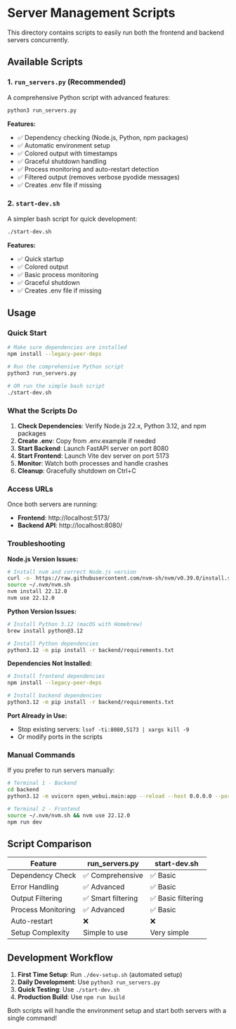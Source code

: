 # Server Management Scripts

This directory contains scripts to easily run both the frontend and backend servers concurrently.

## Available Scripts

### 1. `run_servers.py` (Recommended)
A comprehensive Python script with advanced features:

```bash
python3 run_servers.py
```

**Features:**
- ✅ Dependency checking (Node.js, Python, npm packages)
- ✅ Automatic environment setup
- ✅ Colored output with timestamps
- ✅ Graceful shutdown handling
- ✅ Process monitoring and auto-restart detection
- ✅ Filtered output (removes verbose pyodide messages)
- ✅ Creates .env file if missing

### 2. `start-dev.sh`
A simpler bash script for quick development:

```bash
./start-dev.sh
```

**Features:**
- ✅ Quick startup
- ✅ Colored output
- ✅ Basic process monitoring
- ✅ Graceful shutdown
- ✅ Creates .env file if missing

## Usage

### Quick Start
```bash
# Make sure dependencies are installed
npm install --legacy-peer-deps

# Run the comprehensive Python script
python3 run_servers.py

# OR run the simple bash script
./start-dev.sh
```

### What the Scripts Do

1. **Check Dependencies**: Verify Node.js 22.x, Python 3.12, and npm packages
2. **Create .env**: Copy from .env.example if needed
3. **Start Backend**: Launch FastAPI server on port 8080
4. **Start Frontend**: Launch Vite dev server on port 5173
5. **Monitor**: Watch both processes and handle crashes
6. **Cleanup**: Gracefully shutdown on Ctrl+C

### Access URLs

Once both servers are running:
- **Frontend**: http://localhost:5173/
- **Backend API**: http://localhost:8080/

### Troubleshooting

**Node.js Version Issues:**
```bash
# Install nvm and correct Node.js version
curl -o- https://raw.githubusercontent.com/nvm-sh/nvm/v0.39.0/install.sh | bash
source ~/.nvm/nvm.sh
nvm install 22.12.0
nvm use 22.12.0
```

**Python Version Issues:**
```bash
# Install Python 3.12 (macOS with Homebrew)
brew install python@3.12

# Install Python dependencies
python3.12 -m pip install -r backend/requirements.txt
```

**Dependencies Not Installed:**
```bash
# Install frontend dependencies
npm install --legacy-peer-deps

# Install backend dependencies
python3.12 -m pip install -r backend/requirements.txt
```

**Port Already in Use:**
- Stop existing servers: `lsof -ti:8080,5173 | xargs kill -9`
- Or modify ports in the scripts

### Manual Commands

If you prefer to run servers manually:

```bash
# Terminal 1 - Backend
cd backend
python3.12 -m uvicorn open_webui.main:app --reload --host 0.0.0.0 --port 8080

# Terminal 2 - Frontend
source ~/.nvm/nvm.sh && nvm use 22.12.0
npm run dev
```

## Script Comparison

| Feature | run_servers.py | start-dev.sh |
|---------|----------------|--------------|
| Dependency Check | ✅ Comprehensive | ✅ Basic |
| Error Handling | ✅ Advanced | ✅ Basic |
| Output Filtering | ✅ Smart filtering | ✅ Basic filtering |
| Process Monitoring | ✅ Advanced | ✅ Basic |
| Auto-restart | ❌ | ❌ |
| Setup Complexity | Simple to use | Very simple |

## Development Workflow

1. **First Time Setup**: Run `./dev-setup.sh` (automated setup)
2. **Daily Development**: Use `python3 run_servers.py`
3. **Quick Testing**: Use `./start-dev.sh`
4. **Production Build**: Use `npm run build`

Both scripts will handle the environment setup and start both servers with a single command!